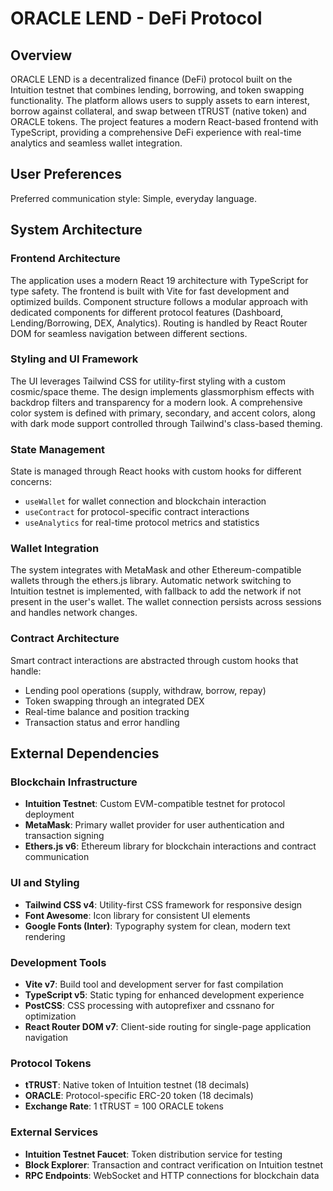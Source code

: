 # ORACLE LEND - DeFi Protocol

## Overview

ORACLE LEND is a decentralized finance (DeFi) protocol built on the Intuition testnet that combines lending, borrowing, and token swapping functionality. The platform allows users to supply assets to earn interest, borrow against collateral, and swap between tTRUST (native token) and ORACLE tokens. The project features a modern React-based frontend with TypeScript, providing a comprehensive DeFi experience with real-time analytics and seamless wallet integration.

## User Preferences

Preferred communication style: Simple, everyday language.

## System Architecture

### Frontend Architecture
The application uses a modern React 19 architecture with TypeScript for type safety. The frontend is built with Vite for fast development and optimized builds. Component structure follows a modular approach with dedicated components for different protocol features (Dashboard, Lending/Borrowing, DEX, Analytics). Routing is handled by React Router DOM for seamless navigation between different sections.

### Styling and UI Framework
The UI leverages Tailwind CSS for utility-first styling with a custom cosmic/space theme. The design implements glassmorphism effects with backdrop filters and transparency for a modern look. A comprehensive color system is defined with primary, secondary, and accent colors, along with dark mode support controlled through Tailwind's class-based theming.

### State Management
State is managed through React hooks with custom hooks for different concerns:
- `useWallet` for wallet connection and blockchain interaction
- `useContract` for protocol-specific contract interactions
- `useAnalytics` for real-time protocol metrics and statistics

### Wallet Integration
The system integrates with MetaMask and other Ethereum-compatible wallets through the ethers.js library. Automatic network switching to Intuition testnet is implemented, with fallback to add the network if not present in the user's wallet. The wallet connection persists across sessions and handles network changes.

### Contract Architecture
Smart contract interactions are abstracted through custom hooks that handle:
- Lending pool operations (supply, withdraw, borrow, repay)
- Token swapping through an integrated DEX
- Real-time balance and position tracking
- Transaction status and error handling

## External Dependencies

### Blockchain Infrastructure
- **Intuition Testnet**: Custom EVM-compatible testnet for protocol deployment
- **MetaMask**: Primary wallet provider for user authentication and transaction signing
- **Ethers.js v6**: Ethereum library for blockchain interactions and contract communication

### UI and Styling
- **Tailwind CSS v4**: Utility-first CSS framework for responsive design
- **Font Awesome**: Icon library for consistent UI elements
- **Google Fonts (Inter)**: Typography system for clean, modern text rendering

### Development Tools
- **Vite v7**: Build tool and development server for fast compilation
- **TypeScript v5**: Static typing for enhanced development experience
- **PostCSS**: CSS processing with autoprefixer and cssnano for optimization
- **React Router DOM v7**: Client-side routing for single-page application navigation

### Protocol Tokens
- **tTRUST**: Native token of Intuition testnet (18 decimals)
- **ORACLE**: Protocol-specific ERC-20 token (18 decimals)
- **Exchange Rate**: 1 tTRUST = 100 ORACLE tokens

### External Services
- **Intuition Testnet Faucet**: Token distribution service for testing
- **Block Explorer**: Transaction and contract verification on Intuition testnet
- **RPC Endpoints**: WebSocket and HTTP connections for blockchain data